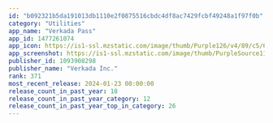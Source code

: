 ```yaml
---
id: "b092321b5da191013db1110e2f0875516cbdc4df8ac7429fcbf49248a1f97f0b"
category: "Utilities"
app_name: "Verkada Pass"
app_id: 1477261074
app_icon: https://is1-ssl.mzstatic.com/image/thumb/Purple126/v4/89/c5/60/89c5600d-a60c-61f7-5dc4-478f977d0464/AppIcon-1x_U007epad-0-85-220-0.png/1024x1024bb.png
app_screenshot: https://is1-ssl.mzstatic.com/image/thumb/PurpleSource116/v4/db/ea/80/dbea80de-4933-db8d-dc2a-ec18fbe98ad8/9c099e0c-5980-4b24-8354-1fdd0d8ecdee_iPhone_14__U0026_15_Pro_Max_-_8.png/1242x2688bb.png
publisher_id: 1093908298
publisher_name: "Verkada Inc."
rank: 371
most_recent_release: 2024-01-23 00:00:00
release_count_in_past_year: 18
release_count_in_past_year_category: 12
release_count_in_past_year_top_in_category: 26
---
```

